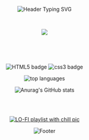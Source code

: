  
<!-- header -->
<p align ="center">
  <img src = "https://readme-typing-svg.demolab.com?font=Fira+Code&weight=600&size=50&duration=2000&pause=100&color=F7F4E9&center=true&vCenter=true&random=false&width=600&height=100&lines=%E0%BC%BC%E3%81%A4%E2%97%95_%E2%97%95%E0%BC%BD%E3%81%A4%E2%98%95%EF%B8%8F%F0%9F%8D%AA%F0%9F%8D%AB" alt="Header Typing SVG">
</p>

<br/>

<!-- mamama img -->
<p align ="center">
<img src = "https://github.com/Maybaba/Maybaba/assets/161430857/db59b580-ff23-4670-8a30-f29c8c80f75a">
</p>

<br/><br/>

## 

<!-- badges -->
<p align ="center">
  <img src="https://img.shields.io/badge/html5-E34F26?style=flat&logo=html5&logoColor=white"alt="HTML5 badge">
  <img src="https://img.shields.io/badge/css3-1572B6?style=flat&logo=css3&logoColor=white"alt="css3 badge"> 
</p>

 <!-- my status -->
<p align="center">
 <img src="https://github-readme-stats.vercel.app/api/top-langs/?username=Maybaba&layout=compact" alt="top languages" />
</p> 

<p align="center">
  <img src="https://github-readme-stats.vercel.app/api?username=Maybaba&show_icons=true&theme=radical" alt="Anurag's GitHub stats">
</p>

<br/><br/>

<!-- lofi playlist -->
<p align="center">
  <a href="https://soundcloud.com/cima-relucir/sets/lofi?si=89c07dfd993745dd997104b3b207fd9c&utm_source=clipboard&utm_medium=text&utm_campaign=social_sharing">
    <img src="https://github.com/Maybaba/Maybaba/assets/161430857/214f5aa1-0d71-4b68-8a36-ceb65c662022" alt="LO-FI playlist with chill pic">
  </a>
</p>

<!-- footer -->
<p align ="center">
  <img src = "https://capsule-render.vercel.app/api?type=waving&color=0:000033,50:0099FF,100:66FFFF&height=120&section=footer&text=𓇼%20⋆｡˚%20𓆝%20⋆｡˚%20𓇼%20&fontSize=40&&fontColor=FFFFFF&animation=twinkling&stroke=CCFFFF&strokeWidth=3" alt="Footer">
  

<!--
**Maybaba/Maybaba** is a ✨ _special_ ✨ repository because its `README.md` (this file) appears on your GitHub profile.

Here are some ideas to get you started:
- 😄 Pronouns: ...
- ⚡ Fun fact: I loved
- 👯 I’m looking to collaborate on 
- 🤔 I’m looking for help with ...


-->
